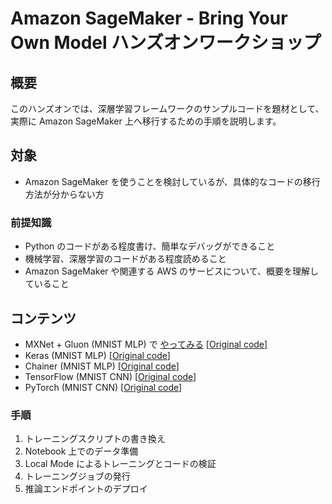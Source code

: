 # Amazon SageMaker - Bring Your Own Model ハンズオンワークショップ

## 概要

このハンズオンでは、深層学習フレームワークのサンプルコードを題材として、実際に Amazon SageMaker 上へ移行するための手順を説明します。

## 対象
- Amazon SageMaker を使うことを検討しているが、具体的なコードの移行方法が分からない方

### 前提知識
- Python のコードがある程度書け、簡単なデバッグができること
- 機械学習、深層学習のコードがある程度読めること
- Amazon SageMaker や関連する AWS のサービスについて、概要を理解していること

## コンテンツ
- MXNet + Gluon (MNIST MLP) で [やってみる](./mxnet-gluon/mxnet-gluon.ipynb) [[Original code](https://github.com/apache/incubator-mxnet/tree/master/example/gluon/mnist)]
- Keras (MNIST MLP) [[Original code](https://github.com/keras-team/keras/blob/master/examples/mnist_mlp.py)]
- Chainer (MNIST MLP) [[Original code](https://github.com/chainer/chainer/tree/master/examples/mnist)]
- TensorFlow (MNIST CNN) [[Original code](https://github.com/tensorflow/tensorflow/blob/master/tensorflow/examples/tutorials/layers/cnn_mnist.py)]
- PyTorch (MNIST CNN) [[Original code](https://github.com/pytorch/examples/blob/master/mnist/main.py)]


### 手順
1. トレーニングスクリプトの書き換え
1. Notebook 上でのデータ準備
1. Local Mode によるトレーニングとコードの検証
1. トレーニングジョブの発行
1. 推論エンドポイントのデプロイ
